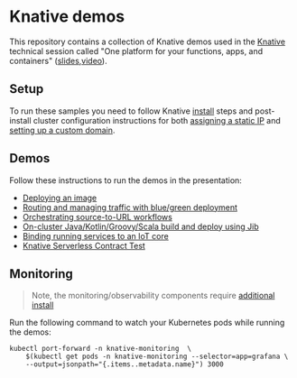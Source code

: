 # Knative demos

This repository contains a collection of Knative demos used in the [Knative](https://github.com/knative) technical session called "One platform for your functions, apps, and containers" ([slides](slides/knative-gcp-next18-one-platform-for-your-functions-applications-containers.pdf),[video](https://www.youtube.com/watch?v=F4_2gxTtLaQ)).

## Setup

To run these samples you need to follow Knative [install](https://github.com/knative/docs/tree/master/install) steps and post-install cluster configuration instructions for both [assigning a static IP](https://github.com/knative/docs/blob/master/serving/gke-assigning-static-ip-address.md) and [setting up a custom domain](https://github.com/knative/docs/blob/master/serving/using-a-custom-domain.md).

## Demos

Follow these instructions to run the demos in the presentation:

* [Deploying an image](simple/README.md)
* [Routing and managing traffic with blue/green deployment](blue-green-deploy/README.md)
* [Orchestrating source-to-URL workflows](src-to-url/README.md)
* [On-cluster Java/Kotlin/Groovy/Scala build and deploy using Jib](jib-build/README.md)
* [Binding running services to an IoT core](iot-events/README.md)
* [Knative Serverless Contract Test](test/README.md)

## Monitoring

> Note, the monitoring/observability components require [additional install](https://github.com/knative/docs/blob/master/serving/installing-logging-metrics-traces.md)

Run the following command to watch your Kubernetes pods while running the demos:

```shell
kubectl port-forward -n knative-monitoring  \
    $(kubectl get pods -n knative-monitoring --selector=app=grafana \
    --output=jsonpath="{.items..metadata.name}") 3000
```
